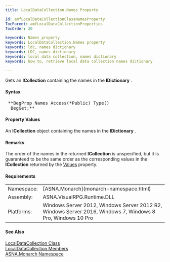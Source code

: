 ```yaml
---
title: LocalDataCollection.Names Property

Id: amfLocalDataCollectionClassNamesProperty
TocParent: amfLocalDataCollectionProperties
TocOrder: 20

keywords: Names property
keywords: LocalDataCollection.Names property
keywords: ldc, names dictionary
keywords: LDC, names dictionary
keywords: local data collection, names dictionary
keywords: how to, retrieve local data collection names dictionary

---
```


Gets an **ICollection** containing the names in the **IDictionary** .

#### Syntax
<pre class="prettyprint"> **BegProp Names Access(*Public) Type() 
  BegGet;**       </pre>

#### Property Values
An **ICollection** object containing the names in the **IDictionary** .

#### Remarks
The order of the names in the returned **ICollection** is unspecified, but it is guaranteed to be the same order as the corresponding values in the **ICollection** returned by the [ Values](local-data-collection-class-values-property.html) property.
<!-- start -->

#### Requirements
<table class="dttable" cellspacing="0" cellpadding="4" width="60%">
           <colgroup>
            <col width="15%" style="font-weight:bold" />
            <col width="85%" />
          </colgroup>
          <tr>
            <td>Namespace:</td>
            <td>[ASNA.Monarch](monarch-namespace.html) </td>
          </tr>
          <tr>
            <td>Assembly:</td>
            <td>ASNA.VisualRPG.Runtime.DLL</td>
          </tr>
         <tr>
            <td>Platforms:</td>
            <td> Windows Server 2012, Windows Server 2012 R2, Windows Server 2016, Windows 7, Windows 8 Pro, Windows 10 Pro</td>
         </tr>
</table>

<!-- end -->

#### See Also
[ LocalDataCollection Class](local-data-collection-class.html) <br /> [ LocalDataCollection Members](local-data-collection-members.html) <br /> [ASNA.Monarch Namespace](monarch-namespace.html) 
